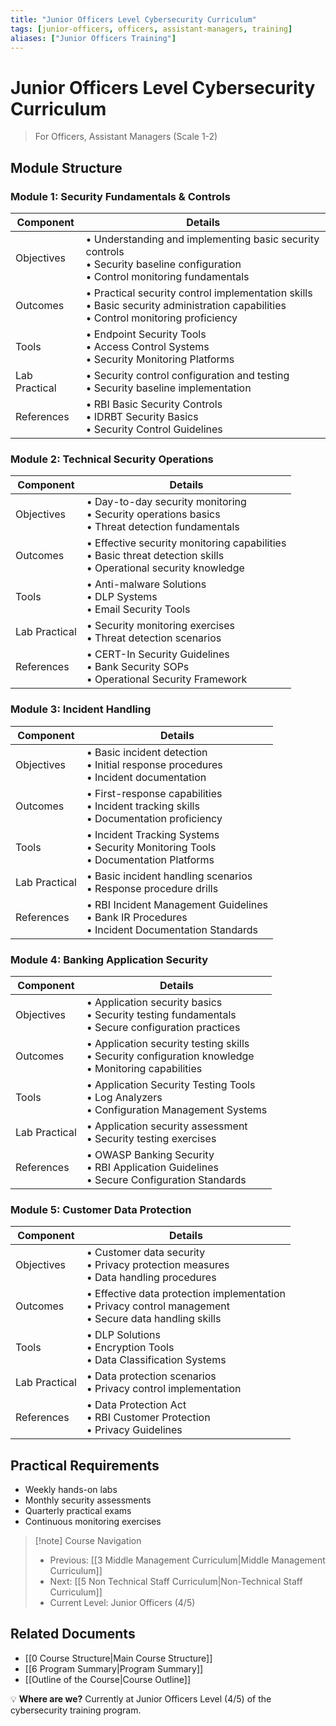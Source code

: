 ```yaml
---
title: "Junior Officers Level Cybersecurity Curriculum"
tags: [junior-officers, officers, assistant-managers, training]
aliases: ["Junior Officers Training"]
---
```


# Junior Officers Level Cybersecurity Curriculum
> For Officers, Assistant Managers (Scale 1-2)

## Module Structure

### Module 1: Security Fundamentals & Controls
| Component | Details |
|-----------|---------|
| Objectives | • Understanding and implementing basic security controls<br>• Security baseline configuration<br>• Control monitoring fundamentals |
| Outcomes | • Practical security control implementation skills<br>• Basic security administration capabilities<br>• Control monitoring proficiency |
| Tools | • Endpoint Security Tools<br>• Access Control Systems<br>• Security Monitoring Platforms |
| Lab Practical | • Security control configuration and testing<br>• Security baseline implementation |
| References | • RBI Basic Security Controls<br>• IDRBT Security Basics<br>• Security Control Guidelines |

### Module 2: Technical Security Operations
| Component | Details |
|-----------|---------|
| Objectives | • Day-to-day security monitoring<br>• Security operations basics<br>• Threat detection fundamentals |
| Outcomes | • Effective security monitoring capabilities<br>• Basic threat detection skills<br>• Operational security knowledge |
| Tools | • Anti-malware Solutions<br>• DLP Systems<br>• Email Security Tools |
| Lab Practical | • Security monitoring exercises<br>• Threat detection scenarios |
| References | • CERT-In Security Guidelines<br>• Bank Security SOPs<br>• Operational Security Framework |

### Module 3: Incident Handling
| Component | Details |
|-----------|---------|
| Objectives | • Basic incident detection<br>• Initial response procedures<br>• Incident documentation |
| Outcomes | • First-response capabilities<br>• Incident tracking skills<br>• Documentation proficiency |
| Tools | • Incident Tracking Systems<br>• Security Monitoring Tools<br>• Documentation Platforms |
| Lab Practical | • Basic incident handling scenarios<br>• Response procedure drills |
| References | • RBI Incident Management Guidelines<br>• Bank IR Procedures<br>• Incident Documentation Standards |

### Module 4: Banking Application Security
| Component | Details |
|-----------|---------|
| Objectives | • Application security basics<br>• Security testing fundamentals<br>• Secure configuration practices |
| Outcomes | • Application security testing skills<br>• Security configuration knowledge<br>• Monitoring capabilities |
| Tools | • Application Security Testing Tools<br>• Log Analyzers<br>• Configuration Management Systems |
| Lab Practical | • Application security assessment<br>• Security testing exercises |
| References | • OWASP Banking Security<br>• RBI Application Guidelines<br>• Secure Configuration Standards |

### Module 5: Customer Data Protection
| Component | Details |
|-----------|---------|
| Objectives | • Customer data security<br>• Privacy protection measures<br>• Data handling procedures |
| Outcomes | • Effective data protection implementation<br>• Privacy control management<br>• Secure data handling skills |
| Tools | • DLP Solutions<br>• Encryption Tools<br>• Data Classification Systems |
| Lab Practical | • Data protection scenarios<br>• Privacy control implementation |
| References | • Data Protection Act<br>• RBI Customer Protection<br>• Privacy Guidelines |

## Practical Requirements
- Weekly hands-on labs
- Monthly security assessments
- Quarterly practical exams
- Continuous monitoring exercises

> [!note] Course Navigation
> - Previous: [[3 Middle Management Curriculum|Middle Management Curriculum]]
> - Next: [[5 Non Technical Staff Curriculum|Non-Technical Staff Curriculum]]
> - Current Level: Junior Officers (4/5)

## Related Documents
- [[0 Course Structure|Main Course Structure]]
- [[6 Program Summary|Program Summary]]
- [[Outline of the Course|Course Outline]] 


💡 **Where are we?** 
Currently at Junior Officers Level (4/5) of the cybersecurity training program. 